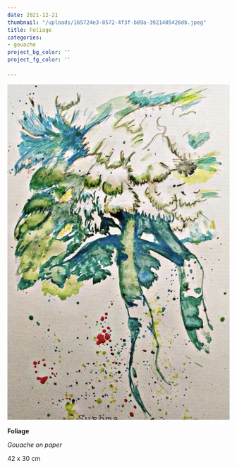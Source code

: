 ```yaml
---
date: 2021-12-21
thumbnail: "/uploads/165724e3-8572-4f3f-b89a-3921405426db.jpeg"
title: Foliage
categories:
- gouache
project_bg_color: ''
project_fg_color: ''

---
```

![](/uploads/165724e3-8572-4f3f-b89a-3921405426db.jpeg)

**Foliage**

_Gouache on paper_

42 x 30 cm